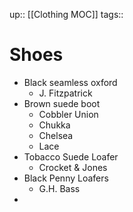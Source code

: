 up:: [[Clothing MOC]]
tags:: 

# Shoes


- Black seamless oxford
	- J. Fitzpatrick
- Brown suede boot
	- Cobbler Union
	- Chukka
	- Chelsea
	- Lace
- Tobacco Suede Loafer
	- Crocket & Jones
- Black Penny Loafers
	- G.H. Bass 
- 

